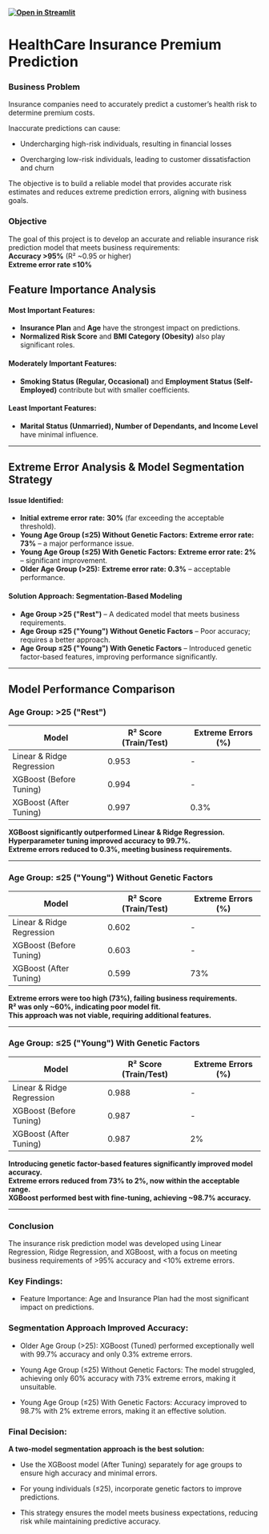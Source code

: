 **[![Open in Streamlit](https://img.shields.io/badge/Launch%20App-Streamlit-%23FF4B4B?logo=streamlit&logoColor=white&style=for-the-badge&labelColor=FF4B4B)](https://ml-healthcare-premium-prediction-7qrpw78zqct4zhdm7u8v2d.streamlit.app/)**
  
# HealthCare Insurance Premium Prediction


### **Business Problem**
Insurance companies need to accurately predict a customer’s health risk to determine premium costs.

Inaccurate predictions can cause:

- Undercharging high-risk individuals, resulting in financial losses

- Overcharging low-risk individuals, leading to customer dissatisfaction and churn

The objective is to build a reliable model that provides accurate risk estimates and reduces extreme prediction errors, aligning with business goals.

###  **Objective**  
The goal of this project is to develop an accurate and reliable insurance risk prediction model that meets business requirements:  
 **Accuracy >95%** (R² ~0.95 or higher)  
 **Extreme error rate ≤10%**  

## **Feature Importance Analysis**  
#### **Most Important Features:**  
- **Insurance Plan** and **Age** have the strongest impact on predictions.  
- **Normalized Risk Score** and **BMI Category (Obesity)** also play significant roles.  

#### **Moderately Important Features:**  
- **Smoking Status (Regular, Occasional)** and **Employment Status (Self-Employed)** contribute but with smaller coefficients.  

#### **Least Important Features:**  
- **Marital Status (Unmarried), Number of Dependants, and Income Level** have minimal influence.  

---

## **Extreme Error Analysis & Model Segmentation Strategy**  
#### **Issue Identified:**  
- **Initial extreme error rate:** **30%** (far exceeding the acceptable threshold).  
- **Young Age Group (≤25) Without Genetic Factors:** **Extreme error rate: 73%** – a major performance issue.  
- **Young Age Group (≤25) With Genetic Factors:** **Extreme error rate: 2%** – significant improvement.  
- **Older Age Group (>25):** **Extreme error rate: 0.3%** – acceptable performance.  

#### **Solution Approach: Segmentation-Based Modeling**  
- **Age Group >25 ("Rest")** – A dedicated model that meets business requirements.  
- **Age Group ≤25 ("Young") Without Genetic Factors** – Poor accuracy; requires a better approach.  
- **Age Group ≤25 ("Young") With Genetic Factors** – Introduced genetic factor-based features, improving performance significantly.  

---

## **Model Performance Comparison**  

### **Age Group: >25 ("Rest")**  

| Model                         | R² Score (Train/Test) | Extreme Errors (%) |
|--------------------------------|-----------------------|--------------------|
| Linear & Ridge Regression      | 0.953                 | -                  |
| XGBoost (Before Tuning)        | 0.994                 | -                  |
| XGBoost (After Tuning)         | 0.997                 | 0.3%               |

**XGBoost significantly outperformed Linear & Ridge Regression.**  
**Hyperparameter tuning improved accuracy to 99.7%.**  
**Extreme errors reduced to 0.3%, meeting business requirements.**  

---

### **Age Group: ≤25 ("Young") Without Genetic Factors**  

| Model                         | R² Score (Train/Test) | Extreme Errors (%) |
|--------------------------------|-----------------------|--------------------|
| Linear & Ridge Regression      | 0.602                 | -                  |
| XGBoost (Before Tuning)        | 0.603                 | -                  |
| XGBoost (After Tuning)         | 0.599                 | 73%                |

 **Extreme errors were too high (73%), failing business requirements.**  
 **R² was only ~60%, indicating poor model fit.**  
 **This approach was not viable, requiring additional features.**  

---

### **Age Group: ≤25 ("Young") With Genetic Factors**  

| Model                         | R² Score (Train/Test) | Extreme Errors (%) |
|--------------------------------|-----------------------|--------------------|
| Linear & Ridge Regression      | 0.988                 | -                  |
| XGBoost (Before Tuning)        | 0.987                 | -                  |
| XGBoost (After Tuning)         | 0.987                 | 2%                 |

 **Introducing genetic factor-based features significantly improved model accuracy.**  
 **Extreme errors reduced from 73% to 2%, now within the acceptable range.**  
**XGBoost performed best with fine-tuning, achieving ~98.7% accuracy.**  

---


### **Conclusion**

The insurance risk prediction model was developed using Linear Regression, Ridge Regression, and XGBoost, with a focus on meeting business requirements of >95% accuracy and <10% extreme errors.

### **Key Findings:**

- Feature Importance: Age and Insurance Plan had the most significant impact on predictions.

### **Segmentation Approach Improved Accuracy:**

- Older Age Group (>25): XGBoost (Tuned) performed exceptionally well with 99.7% accuracy and only 0.3% extreme errors.

- Young Age Group (≤25) Without Genetic Factors: The model struggled, achieving only 60% accuracy with 73% extreme errors, making it unsuitable.

- Young Age Group (≤25) With Genetic Factors: Accuracy improved to 98.7% with 2% extreme errors, making it an effective solution.

### **Final Decision:**

**A two-model segmentation approach is the best solution:**

- Use the XGBoost model (After Tuning) separately for age groups to ensure high accuracy and minimal errors.

- For young individuals (≤25), incorporate genetic factors to improve predictions.

- This strategy ensures the model meets business expectations, reducing risk while maintaining predictive accuracy.

